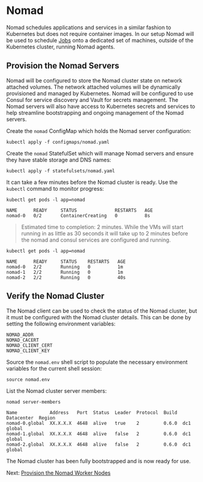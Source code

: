 # Nomad

Nomad schedules applications and services in a similar fashion to Kubernetes but does not require container images. In our setup Nomad will be used to schedule [Jobs](https://www.nomadproject.io/docs/job-specification/index.html) onto a dedicated set of machines, outside of the Kubernetes cluster, running Nomad agents.

## Provision the Nomad Servers

Nomad will be configured to store the Nomad cluster state on network attached volumes. The network attached volumes will be dynamically provisioned and managed by Kubernetes. Nomad will be configured to use Consul for service discovery and Vault for secrets management. The Nomad servers will also have access to Kubernetes secrets and services to help streamline bootstrapping and ongoing management of the Nomad servers.

Create the `nomad` ConfigMap which holds the Nomad server configuration:

```
kubectl apply -f configmaps/nomad.yaml
```

Create the `nomad` StatefulSet which will manage Nomad servers and ensure they have stable storage and DNS names:

```
kubectl apply -f statefulsets/nomad.yaml
```

It can take a few minutes before the Nomad cluster is ready. Use the `kubectl` command to monitor progress:

```
kubectl get pods -l app=nomad
```
```
NAME      READY     STATUS              RESTARTS   AGE
nomad-0   0/2       ContainerCreating   0          8s
```

> Estimated time to completion: 2 minutes. While the VMs will start running in as little as 30 seconds it will take up to 2 minutes before the nomad and consul services are configured and running.

```
kubectl get pods -l app=nomad
```
```
NAME      READY     STATUS    RESTARTS   AGE
nomad-0   2/2       Running   0          1m
nomad-1   2/2       Running   0          1m
nomad-2   2/2       Running   0          40s
```

## Verify the Nomad Cluster

The Nomad client can be used to check the status of the Nomad cluster, but it must be configured with the Nomad cluster details. This can be done by setting the following environment variables:

```
NOMAD_ADDR
NOMAD_CACERT
NOMAD_CLIENT_CERT
NOMAD_CLIENT_KEY
```

Source the `nomad.env` shell script to populate the necessary environment variables for the current shell session:

```
source nomad.env
```

List the Nomad cluster server members:

```
nomad server-members
```

```
Name            Address   Port  Status  Leader  Protocol  Build  Datacenter  Region
nomad-0.global  XX.X.X.X  4648  alive   true    2         0.6.0  dc1         global
nomad-1.global  XX.X.X.X  4648  alive   false   2         0.6.0  dc1         global
nomad-2.global  XX.X.X.X  4648  alive   false   2         0.6.0  dc1         global
```

The Nomad cluster has been fully bootstrapped and is now ready for use.

Next: [Provision the Nomad Worker Nodes](08-nomad-worker-nodes.md)
